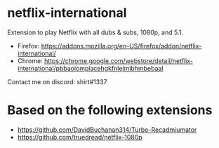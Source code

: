 # netflix-international
Extension to play Netflix with all dubs & subs, 1080p, and 5.1.

- Firefox: https://addons.mozilla.org/en-US/firefox/addon/netflix-international/
- Chrome: https://chrome.google.com/webstore/detail/netflix-international/pbbaoiomplacehgkfnlejmibhmbebaal

Contact me on discord: shirt#1337

# Based on the following extensions
- https://github.com/DavidBuchanan314/Turbo-Recadmiumator
- https://github.com/truedread/netflix-1080p
